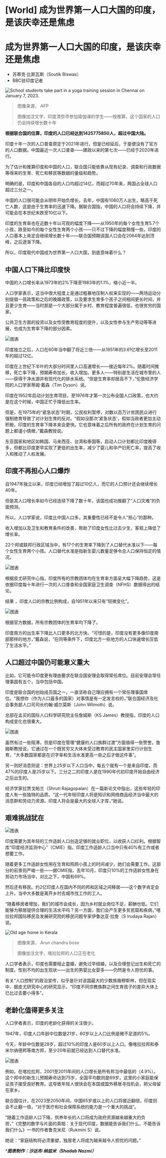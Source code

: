# [World] 成为世界第一人口大国的印度，是该庆幸还是焦虑

#  成为世界第一人口大国的印度，是该庆幸还是焦虑

  * 苏蒂克·比斯瓦斯（Soutik Biswas） 
  * BBC驻印度记者 


![School students take part in a yoga training session in Chennai on January 7, 2023.](_129503113_mediaitem129503112.jpg)

> 图像来源，  AFP
>
> 图像加注文字，印度清奈市参加瑜伽课的学生——按推算，这个国家的人口仍会持续增长数十年

**根据联合国的估算，印度的人口已经达到1425775850人，超过中国大陆。**

印度十年一次的人口普查原定于2021年进行，但是已经延后，于是便没有了官方的人口数据。中国最近一次人口普查——建政以来的第七次——已经于2020年进行。

为了估计和推算印度和中国的人口，联合国只能依靠从现有纪录、调查和行政数据等得来的生育、死亡和移民等数据的量级和趋势。

明确的是，印度和中国各自的人口均超过14亿，而超过70年来，两国占全球人口超过三分之一。

中国的人口很可能会从明年开始负增长。去年，中国有1060万人出生，略高于死亡人数，这是由于生育率的迅速下降。据联合国指，中国的人口将会持续下降，并可能会在本世纪末跌至10亿以下。

印度的生育率也在近数十年以可观的幅度下降——从1950年的每个女性生育5.7个小孩，跌至如今的每个女性生育两个小孩——只不过下降的幅度稍慢一些。印度的人口基本上肯定会继续增长数十年——联合国预期该国人口会在2064年达到顶峰，之后逐渐下降。

所以，印度取代中国成为世界第一人口大国，到底意味着什么？

##  中国人口下降比印度快

中国的人口增长率从1973年的2%下降至1983年的1.1%，缩小近一半。

人口学家表示，这当中很大程度上是通过粗暴地压制人权来实现的——两场运动分别提倡一孩政策和之后的晚婚政策，以及要求生育多个孩子之间相间更长时间，并且更少生育——当时那是一个大部分属于乡村、教育程度普遍很低，也很贫穷的国家。

公共卫生方面的投资以及女性受教育程度的提升，以及女性参与生产劳动等等进展，也成为生育率下降的部分因素。

![图表](_129568114_03indiapopulation-2x-nc.png)

印度独立之后，人口在60年当中翻了将近三倍——从1951年的3.61亿增长至2011年的超过12亿。

印度在上世纪下半叶的大部分时间里人口高速增长——接近每年2%。随着时间推移，死亡率下降，预期寿命加长，收入增加。更多人——特别是生活在城市里的人——获得干净水源并有现代化的排水系统。“但是生育率却居高不下，”伦敦经济学院的人口学家蒂姆·戴森（Tim Dyson）说。

印度在1952年启动计划生育项目，至1976年才第一次公布全国人口政策，也大约是在这个时候，中国正忙于降低出生率。

但是，在1975年的“紧急状态”时期，公民权利暂停，对数以百万计贫困民众进行强制绝育导致了对计划生育的反对。“假如没那次‘紧急状态’，假如当政者更加主动积极，印度的生育率下降本来会更快。它也意味着之后所有的政府在计划生育的问题上都谨小慎微，”戴森教授说。

东亚国家和地区如韩国、马来西亚、台湾和泰国等，启动人口计划都比印度晚得多，但都比印度更早实现了更低的出生率，减少了婴儿和孕产妇死亡率，提高了收入和推动了人权发展。

##  印度不再担心人口爆炸

自1947年独立以来，印度已经增加了超过10亿人，而它的人口预计还会继续增长40年。

但是其人口增长率如今已经连续下降了数十年，该国也成功推翻了“人口灾难”的负面预测。

所以，人口学家说，印度比中国人口多，其重要性已经不是令人“担心”的那种。

收入增加以及卫生和教育条件的改善，帮助了印度女性比过去少生，客观上降低了增长率。

22个邦或联邦行政区域当中，有17个的生育率下降到了人口替代水准以下——每个女性生育两个小孩。人口替代水准是指新生婴儿数量足够令总人口保持恒定的情况。

![图表](_129568115_06populationgrowthrate-2x-nc.png)

根据皮尤研究中心指，印度所有的宗教团体均在生育率方面呈大幅下降趋势，这是依据印度每十年进行一次的人口普查和全国家庭卫生调查（NFHS）数据得出的结论。

结果 ，印度人口的宗教比例构成，自1951年以来只有“轻微变化”。

![图表](_129568116_02fertilityrate-2x-nc.png)

根据官方数据，所有宗教团体的生育率均下降了。

印度南方的出生率下降比人口更多的北方快。“可惜的是，印度没有更多像印度南部那样的地方，”戴森说，“在同等条件下，印度北方一些地方的人口快速增长压低了生活水平。”

##  人口超过中国仍可能意义重大

比如，它可能令印度更有理由要求在联合国安理会取得常任席位。目前安理会常任理事国有五个，当中包括中国。

印度是联合国的创始成员国之一，一直坚称自己理应拥有一个常任理事国席位。“我想你（作为人口最多的国家）对事情是有一定发言权的，”联合国经济及社会事务部人口司司长约翰·威尔莫斯（John Wilmoth）说。

总部在孟买的国际人口科学研究院主任詹姆斯（KS James）教授指，印度的人口构成变化也很重大。

![图表](_129568117_01youngcountry-2x-nc.png)

虽然有过一些阻滞，但是印度在管理“健康的人口族群过渡”方面值得一些赞誉。詹姆斯教授说，它通过在一个既贫穷又大体未受过教育的民主国家里实行计划生育，“大多数国家都是在识字率和生活水准更高一些之后才做这件事”。

另一则好消息则说：世界上25岁以下人口当中，每五个就有一个是来自印度，而47%的印度人是25岁以下。三分之二的印度人是在1990年代初印度开始自由经济之后出生的。

经济学家拉贾戈帕兰（Shruti Rajagopalan）在一篇新论文中指出，这些年轻的印度人有一些独特的品质。“这一代年轻印度人将是知识和网络商品经济当中最大的消息群和劳动力资源。印度人将会是最大的全球人才库，”她说。

##  艰难挑战犹在

![图表](_129568118_05populationdecline-2x-nc.png)

印度需要为其年轻的工作适龄人口创造足够的就业职位，以收获人口红利。根据智库“印度经济监测中心”（CMIE）指，印度工作适龄人口当中只有40%有工作或者想要工作。

随着更多工作适龄女性用在生育和照顾小孩上的时间减少，她们会需要工作。这部分的前景则严峻一些——据CMIE指，去年10月，印度只10%的工作适龄女性身在劳动力市场当中，对比之下，中国有69%。

然后还有移民。约2亿印度人在国内不同的邦和区域之间移居——这个数字肯定会上升。当中大多数是离开乡村去城市找工作的工人。

“随着移居者增加，我们的城市会成长，因为乡村就业岗位不足，薪酬也低。它们能够为移居提供合理的生活水平吗？另一方面，我们会产生更多贫民窟和疾病，”喀拉拉邦国际移民及发展研究院的移民问题专家伊鲁达亚·拉詹（S Irudaya Rajan）说。

![Old age home in Kerala](_129503109_mediaitem129503108.jpg)

> 图像来源，  Arun chandra bose
>
> 图像加注文字，喀拉拉邦的人口正在老化

人口学者表示，印度也需要阻止童婚，避免过早结婚，以及合理登记出生和死亡的制度。性别不均的出生现状——出生的男婴比女婴多——仍然是令人担忧的事。

有关“人口控制”的政治宣传，似乎是针对该国最大的少数族裔穆斯林，但在现实中，据皮尤研究中心的研究显示，“印度不同宗教族群之间生育孩子的差异大体上已比过去要小得多”。

##  老龄化值得更多关注

人口学者表示，印度的老龄化获得的关注很少。

1947年，印度人口年龄中位数是21岁，60岁以上人口比例是微不足道的5%。

今天，年龄中位数是28岁，超过10%的印度人是60岁以上人口。像喀拉拉邦和泰米尔纳德邦等南方邦，至少20年前就已经达到人口替代水准。

![图表](_129567282_04populationestimates-2x-nc.png)

例如，在喀拉拉邦，2001至2011年间的人口增长是所有邦当中最低的（4.9%）。这个邦中的新生儿预期寿命达到75岁，全国平均数则是69岁。这里的小家庭能保证孩子接受良好教育。这导致年轻人很快会在本国或国外移居寻找机会，把父母留在家乡。

联合国估计，在2023至2050年间，中国65岁或以上的人口将接近翻倍，印度则会不止翻一倍，“对于医疗和社会保障系统的能力是一个重大的挑战”。

“随着工作适龄人口下降，供养年长的人口将成为政府资源越来越重大的负担，”《完整的数字与片面的真相：关于现代印度，数据能告诉我们什么，不能告诉我们什么》一书的作者鲁克米尼（Rukmini S）说。

她说：“家庭结构将必须重塑，独居老人将成为越来越令人担忧的问题。”

_***图表制作：沙达布·纳兹米（Shadab Nazmi）**_


